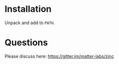 # Installation

Unpack and add to `PATH`.

# Questions

Please discuss here: https://gitter.im/matter-labs/zinc